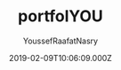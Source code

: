 ---
title: portfolYOU
github: https://github.com/YoussefRaafatNasry/portfolYOU
demo: https://youssefraafatnasry.github.io/portfolYOU/
author: YoussefRaafatNasry
ssg:
  - Jekyll
cms:
  - Markdown
date: 2019-02-09T10:06:09.000Z
description: A beautiful portfolio Jekyll theme that works with GitHub Pages.
draft: true
publish_date: '2019-02-09T10:06:09Z'
update_date: '2022-05-22T15:00:19Z'
github_star: 713
github_fork: 425
---